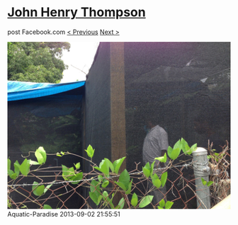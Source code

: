 # [John Henry Thompson](../README.md)
post Facebook.com
[< Previous](2013-09-02-6.md) [Next >](2013-09-02-8.md)

[![](../media/2013-09-02/Aquatic-Paradise-6.jpg)](../README.md)
Aquatic-Paradise
2013-09-02 21:55:51